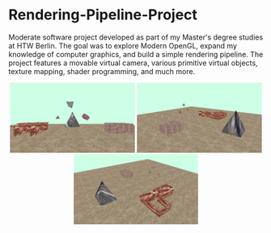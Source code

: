 # Rendering-Pipeline-Project

Moderate software project developed as part of my Master's degree studies at HTW Berlin. The goal was to explore Modern OpenGL, expand my knowledge of computer graphics, and build a simple rendering pipeline. The project features a movable virtual camera, various primitive virtual objects, texture mapping, shader programming, and much more.


<p align="center">
    <img src="./docs/img1.png"  width="49%" height="49%">
    <img src="./docs/img2.png"  width="49%" height="49%">
    <img src="./docs/img3.png"  width="49%" height="49%">
</p>
